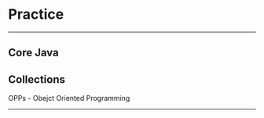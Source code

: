 # Practice
***********
Core Java
--------------------------------------------
Collections
--------------------------------------------
OPPs - Obejct Oriented Programming
****************
